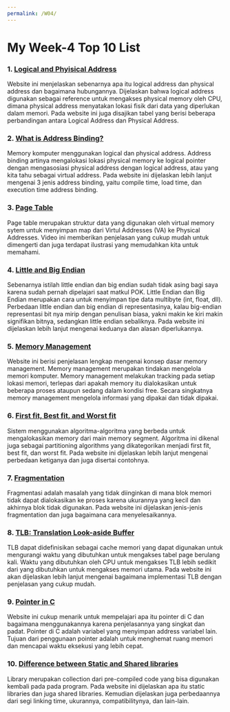 ```yaml
---
permalink: /W04/
---
```

# My Week-4 Top 10 List

### 1. [Logical and Phyisical Address](https://www.geeksforgeeks.org/logical-and-physical-address-in-operating-system/)
Website ini menjelaskan sebenarnya apa itu logical address dan physical address dan bagaimana hubungannya. Dijelaskan bahwa logical address digunakan sebagai reference untuk mengakses physical memory oleh CPU, dimana physical address menyatakan lokasi fisik dari data yang diperlukan dalam memori. Pada website ini juga disajikan tabel yang berisi beberapa perbandingan antara Logical Address dan Physical Address.

### 2. [What is Address Binding?](https://www.techwalla.com/articles/what-is-address-binding)
Memory komputer menggunakan logical dan physical address. Address binding artinya mengalokasi lokasi physical memory ke logical pointer dengan mengasosiasi physical address dengan logical address, atau yang kita tahu sebagai virtual address. Pada website ini dijelaskan lebih lanjut mengenai 3 jenis address binding, yaitu compile time, load time, dan execution time address binding.

### 3. [Page Table](https://www.youtube.com/watch?v=KNUJhZCQZ9c)
Page table merupakan struktur data yang digunakan oleh virtual memory sytem untuk menyimpan map dari Virtul Addresses (VA) ke Physical Addresses. Video ini memberikan penjelasan yang cukup mudah untuk dimengerti dan juga terdapat ilustrasi yang memudahkan kita untuk memahami.

### 4. [Little and Big Endian](https://www.geeksforgeeks.org/little-and-big-endian-mystery/)
Sebenarnya istilah little endian dan big endian sudah tidak asing bagi saya karena sudah pernah dipelajari saat matkul POK. Little Endian dan Big Endian merupakan cara untuk menyimpan tipe data multibyte (int, float, dll). Perbedaan little endian dan big endian di representasinya, kalau big-endian representasi bit nya mirip dengan penulisan biasa, yakni makin ke kiri makin signifikan bitnya, sedangkan little endian sebaliknya. Pada website ini dijelaskan lebih lanjut mengenai keduanya dan alasan diperlukannya.

### 5. [Memory Management](https://www.tutorialspoint.com/operating_system/os_memory_management.htm)
Website ini berisi penjelasan lengkap mengenai konsep dasar memory management. Memory management merupakan tindakan mengelola memori komputer. Memory management melakukan tracking pada setiap lokasi memori, terlepas dari apakah memory itu dialokasikan untuk beberapa proses ataupun sedang dalam kondisi free. Secara singkatnya memory management mengelola informasi yang dipakai dan tidak dipakai.

### 6. [First fit, Best fit, and Worst fit](https://prepinsta.com/operating-systems/first-fit-best-fit-worst-fit-in-os-example/)
Sistem menggunakan algoritma-algoritma yang berbeda untuk mengalokasikan memory dari main memory segment. Algoritma ini dikenal juga sebagai partitioning algorithms yang dikategorikan menjadi first fit, best fit, dan worst fit. Pada website ini dijelaskan lebih lanjut mengenai perbedaan ketiganya dan juga disertai contohnya.

### 7. [Fragmentation](https://afteracademy.com/blog/what-is-fragmentation-and-what-are-its-types)
Fragmentasi adalah masalah yang tidak diinginkan di mana blok memori tidak dapat dialokasikan ke proses karena ukurannya yang kecil dan akhirnya blok tidak digunakan. Pada website ini dijelaskan jenis-jenis fragmentation dan juga bagaimana cara menyelesaikannya.

### 8. [TLB: Translation Look-aside Buffer](https://www.javatpoint.com/os-translation-look-aside-buffer)
TLB dapat didefinisikan sebagai cache memori yang dapat digunakan untuk mengurangi waktu yang dibutuhkan untuk mengakses tabel page berulang kali. Waktu yang dibutuhkan oleh CPU untuk mengakses TLB lebih sedikit dari yang dibutuhkan untuk mengakses memori utama. Pada website ini akan dijelaskan lebih lanjut mengenai bagaimana implementasi TLB dengan penjelasan yang cukup mudah.

### 9. [Pointer in C](https://www.guru99.com/c-pointers.html)
Website ini cukup menarik untuk mempelajari apa itu pointer di C dan bagaimana menggunakannya karena penjelasannya yang singkat dan padat. Pointer di C adalah variabel yang menyimpan address variabel lain. Tujuan dari penggunaan pointer adalah untuk menghemat ruang memori dan mencapai waktu eksekusi yang lebih cepat.

### 10. [Difference between Static and Shared libraries](https://www.geeksforgeeks.org/difference-between-static-and-shared-libraries/)
Library merupakan collection dari pre-compiled code yang bisa digunakan kembali pada pada program. Pada website ini dijelaskan apa itu static libraries dan juga shared libraries. Kemudian dijelaskan juga perbedaannya dari segi linking time, ukurannya, compatibilitynya, dan lain-lain.
